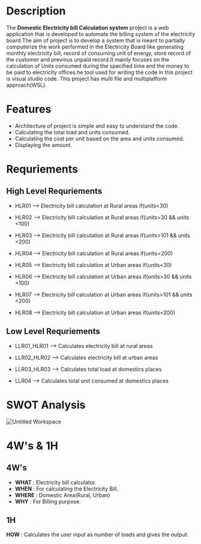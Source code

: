 # Description

   The **Domestic Electricity bill Calculation system** project  is a web application that is developed to automate the billing system of the electricity board.The aim of project is to develop a system that is meant to partially computerize the work performed in the Electricity Board like generating monthly electricity bill, record of consuming unit of energy, store record of the customer and previous unpaid record.It mainly focuses on the calculation of Units consumed during the specified time and the money to be paid to electricity offices.he tool used for writing the code in this project is visual studio code. This project has multi file and multiplatform approach(WSL).
 


# Features
  - Architecture of project is simple and easy to understand the code.
  - Calculating the total load and units consumed.
  - Calculating the cost per unit based on the area and units consumed.
  - Displaying the amount.



# Requriements
  
  ## **High Level Requriements**
   - HLR01 -->	Electricity bill calculation at Rural areas if(units<30)

   - HLR02 -->	Electricity bill calculation at Rural areas if(units>30 && units <100)

   - HLR03 -->	Electricity bill calculation at Rural areas if(units>101 && units <200)

   - HLR04 -->	Electricity bill calculation at Rural areas if(units<200)	

   - HLR05 -->	Electricity bill calculation at Urban areas if(units<30)

   - HLR06 -->	Electricity bill calculation at Urban areas if(units>30 && units <100)

   - HLR07 -->	Electricity bill calculation at Urban areas if(units>101 && units <200)

   - HLR08 -->	Electricity bill calculation at Urban areas if(units<200)	

 ## **Low Level Requriements**
   - LLR01_HLR01 -->	Calculates electricity bill at rural areas	

   - LLR02_HLR02 -->	Calculates electricity bill at urban areas	

   - LLR03_HLR03 -->	Calculates total load at domestics places

   - LLR04	    --> Calculates total unit consumed at domestics places

# SWOT Analysis
  
  ![Untitled Workspace](https://user-images.githubusercontent.com/82401251/152638428-5d8c1dd8-b49b-4662-92ea-3d6bfc6191a1.jpg)


# 4W's & 1H
 
  ## 4W's

   * **WHAT**  : Electricity bill calculator.
   * **WHEN**  : For calculating the Electricity Bill.
   * **WHERE** : Domestic Area(Rural, Urban)
   * **WHY**   : For Billing purpose.

  ## 1H 

   **HOW**    : Calculates the user input as number of loads and gives the output.
